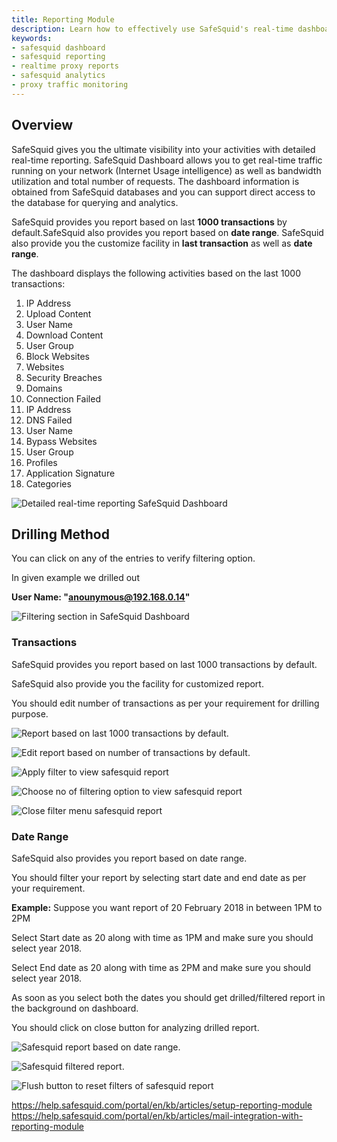 ```yaml
---
title: Reporting Module 
description: Learn how to effectively use SafeSquid's real-time dashboard reporting, filter data, and drill down into transactions for deep network analysis.
keywords:
- safesquid dashboard
- safesquid reporting
- realtime proxy reports
- safesquid analytics
- proxy traffic monitoring
---
```


## Overview

SafeSquid gives you the ultimate visibility into your activities with detailed real-time reporting. SafeSquid Dashboard allows you to get real-time traffic running on your network (Internet Usage intelligence) as well as bandwidth utilization and total number of requests. The dashboard information is obtained from SafeSquid databases and you can support direct access to the database for querying and analytics.

SafeSquid provides you report based on last **1000 transactions** by default.SafeSquid also provides you report based on **date range**. SafeSquid also provide you the customize facility in **last transaction** as well as **date range**.

The dashboard displays the following activities based on the last 1000 transactions:

1. IP Address  
2. Upload Content  
3. User Name  
4. Download Content  
5. User Group  
6. Block Websites  
7. Websites  
8. Security Breaches  
9. Domains  
10. Connection Failed  
11. IP Address  
12. DNS Failed  
13. User Name  
14. Bypass Websites  
15. User Group  
16. Profiles  
17. Application Signature  
18. Categories

![Detailed real-time reporting SafeSquid Dashboard](/img/How_To/Reporting_(Dashboard)/image1.webp)

## Drilling Method

You can click on any of the entries to verify filtering option.

In given example we drilled out

**User Name: "anounymous@192.168.0.14"**

![Filtering section in SafeSquid Dashboard](/img/How_To/Reporting_(Dashboard)/image2.webp)

### Transactions

SafeSquid provides you report based on last 1000 transactions by default.

SafeSquid also provide you the facility for customized report.

You should edit number of transactions as per your requirement for drilling purpose.

![Report based on last 1000 transactions by default.](/img/How_To/Reporting_(Dashboard)/image3.webp)

![Edit report based on number of transactions by default.](/img/How_To/Reporting_(Dashboard)/image4.webp)

![Apply filter to view safesquid report](/img/How_To/Reporting_(Dashboard)/image5.webp)

![Choose no of filtering option to view safesquid report](/img/How_To/Reporting_(Dashboard)/image6.webp)

![Close filter menu safesquid report](/img/How_To/Reporting_(Dashboard)/image7.webp)

### Date Range

SafeSquid also provides you report based on date range.

You should filter your report by selecting start date and end date as per your requirement.

**Example:** Suppose you want report of 20 February 2018 in between 1PM to 2PM

Select Start date as 20 along with time as 1PM and make sure you should select year 2018.

Select End date as 20 along with time as 2PM and make sure you should select year 2018.

As soon as you select both the dates you should get drilled/filtered report in the background on dashboard.

You should click on close button for analyzing drilled report.

![Safesquid report based on date range.](/img/How_To/Reporting_(Dashboard)/image8.webp)

![Safesquid filtered report.](/img/How_To/Reporting_(Dashboard)/image9.webp)

![Flush button to reset filters of safesquid report](/img/How_To/Reporting_(Dashboard)/image10.webp)


https://help.safesquid.com/portal/en/kb/articles/setup-reporting-module
https://help.safesquid.com/portal/en/kb/articles/mail-integration-with-reporting-module